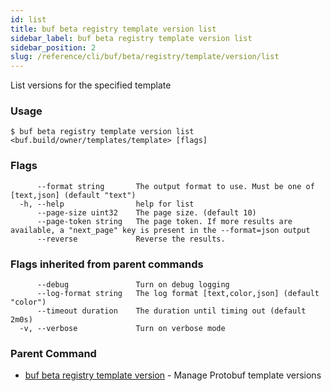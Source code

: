```yaml
---
id: list
title: buf beta registry template version list
sidebar_label: buf beta registry template version list
sidebar_position: 2
slug: /reference/cli/buf/beta/registry/template/version/list
---
```

List versions for the specified template

### Usage
```terminal
$ buf beta registry template version list <buf.build/owner/templates/template> [flags]
```

### Flags

```
      --format string       The output format to use. Must be one of [text,json] (default "text")
  -h, --help                help for list
      --page-size uint32    The page size. (default 10)
      --page-token string   The page token. If more results are available, a "next_page" key is present in the --format=json output
      --reverse             Reverse the results.
```

### Flags inherited from parent commands

```
      --debug               Turn on debug logging
      --log-format string   The log format [text,color,json] (default "color")
      --timeout duration    The duration until timing out (default 2m0s)
  -v, --verbose             Turn on verbose mode
```

### Parent Command

* [buf beta registry template version](../version)	 - Manage Protobuf template versions
